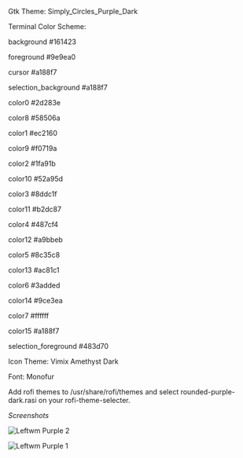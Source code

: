 Gtk Theme: Simply_Circles_Purple_Dark

Terminal Color Scheme: 

background            #161423

foreground            #9e9ea0

cursor                #a188f7

selection_background  #a188f7

color0                #2d283e

color8                #58506a

color1                #ec2160

color9                #f0719a

color2                #1fa91b

color10               #52a95d

color3                #8ddc1f

color11               #b2dc87

color4                #487cf4

color12               #a9bbeb

color5                #8c35c8

color13               #ac81c1

color6                #3added

color14               #9ce3ea

color7                #ffffff

color15               #a188f7

selection_foreground #483d70

Icon Theme: Vimix Amethyst Dark 

Font: Monofur 

Add rofi themes to /usr/share/rofi/themes and select rounded-purple-dark.rasi on your rofi-theme-selecter. 

*Screenshots*

![Leftwm Purple 2](https://user-images.githubusercontent.com/116481678/198120648-18570297-98c1-46f4-b8b5-8ec1d0302a8a.png)

![Leftwm Purple 1](https://user-images.githubusercontent.com/116481678/198120844-4f169c4c-5c49-42f4-a08a-64474c390b35.png)

